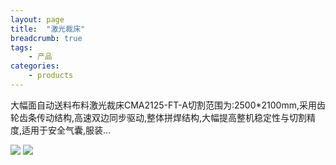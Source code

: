 ```yaml
---
layout: page
title:  "激光裁床"
breadcrumb: true
tags:
    - 产品
categories:
    - products
---
```


大幅面自动送料布料激光裁床CMA2125-FT-A切割范围为:2500*2100mm,采用齿轮齿条传动结构,高速双边同步驱动,整体拼焊结构,大幅提高整机稳定性与切割精度,适用于安全气囊,服装...

<!--more-->

![]({{site.url}}{{site.baseurl}}images/products/jiguangcaichuang01.jpg)
![]({{site.url}}{{site.baseurl}}images/products/jiguangcaichuang02.jpg)




